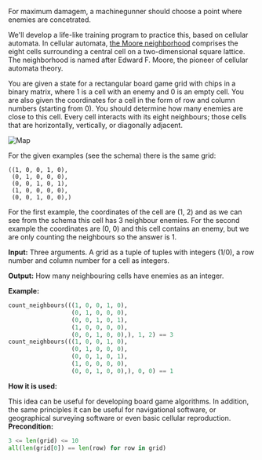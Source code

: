 For maximum damagem, a machinegunner should choose a point where enemies are concetrated.

We'll develop a life-like training program to practice this, based on cellular automata. In cellular automata, [the Moore neighborhood](http://en.wikipedia.org/wiki/Moore_neighborhood) comprises
the eight cells surrounding a central cell on a two-dimensional square lattice.
The neighborhood is named after Edward F. Moore, the pioneer of cellular automata theory.

You are given a state for a rectangular board game grid with chips in a binary matrix,
where 1 is a cell with an enemy and 0 is an empty cell. 
You are also given the coordinates for a cell in
the form of row and column numbers (starting from 0). 
You should determine how many enemies are close to this cell.
Every cell interacts with its eight neighbours; those cells that are horizontally, vertically, or diagonally adjacent.

![Map](example.svg)

For the given examples (see the schema) there is the same grid:

```
((1, 0, 0, 1, 0),
 (0, 1, 0, 0, 0),
 (0, 0, 1, 0, 1),
 (1, 0, 0, 0, 0),
 (0, 0, 1, 0, 0),)
```

For the first example, the coordinates of the cell are (1,&nbsp;2) and
as we can see from the schema this cell has 3 neighbour enemies.
For the second example the coordinates are (0,&nbsp;0) and this cell contains
an enemy, but we are only counting the neighbours so the answer is 1.

**Input:** Three arguments. A grid as a tuple of tuples with integers (1/0), a row number and column number for a cell as integers. 

**Output:** How many neighbouring cells have enemies as an integer.

**Example:**

```python
count_neighbours(((1, 0, 0, 1, 0),
                  (0, 1, 0, 0, 0),
                  (0, 0, 1, 0, 1),
                  (1, 0, 0, 0, 0),
                  (0, 0, 1, 0, 0),), 1, 2) == 3
count_neighbours(((1, 0, 0, 1, 0),
                  (0, 1, 0, 0, 0),
                  (0, 0, 1, 0, 1),
                  (1, 0, 0, 0, 0),
                  (0, 0, 1, 0, 0),), 0, 0) == 1
```
**How it is used:**

This idea can be useful for developing board game algorithms.
In addition, the same principles it can be useful for navigational software, or geographical surveying software or even basic cellular reproduction.
**Precondition:**
```python
3 <= len(grid) <= 10
all(len(grid[0]) == len(row) for row in grid)
```
